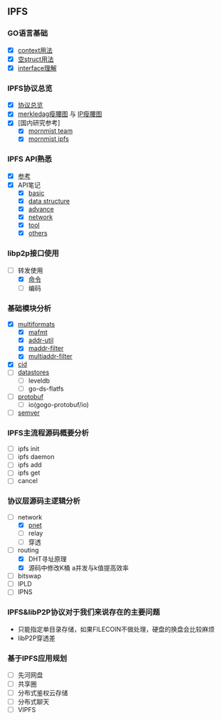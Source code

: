 ## IPFS

### GO语言基础
- [x] [context用法](https://gitlab.com/waynewyang/ipfs/tree/master/go-basic/context)
- [x] [空struct用法](https://gitlab.com/waynewyang/ipfs/tree/master/go-basic/nullstruct)
- [x] [interface理解](https://gitlab.com/waynewyang/ipfs/tree/master/go-basic/interface)

### IPFS协议总览
- [x] [协议总览](https://github.com/ipfs/specs/tree/master/architecture)
- [x] [merkledag瘦腰图](https://github.com/ipfs/specs/blob/master/merkledag/mdag.waist.png) 与 [IP瘦腰图](https://github.com/ipfs/specs/blob/master/merkledag/ip.waist.png)
- [x] [国内研究参考]
	- [x] [mornmist team](https://github.com/mornmist/Newcomer-Guide)
	- [x] [mornmist ipfs](https://github.com/mornmist/IPFS-For-Chinese)

### IPFS API熟悉
- [x] [参考](https://ipfs.docs.apiary.io)
- [x] API笔记
	- [x] [basic](https://gitlab.com/waynewyang/ipfs/blob/master/doc/api/basic.md)
	- [x] [data structure](https://gitlab.com/waynewyang/ipfs/blob/master/doc/api/datastructure.md)
	- [x] [advance](https://gitlab.com/waynewyang/ipfs/blob/master/doc/api/adv.md)
	- [x] [network](https://gitlab.com/waynewyang/ipfs/blob/master/doc/api/net.md)
	- [x] [tool](https://gitlab.com/waynewyang/ipfs/blob/master/doc/api/tool.md)
	- [x] [others](https://gitlab.com/waynewyang/ipfs/blob/master/doc/api/others.md) 

### libp2p接口使用
- [ ] 转发使用
	- [x] [命令](https://gitlab.com/waynewyang/ipfs/blob/master/doc/network.md)
	- [ ] 编码

### 基础模块分析
- [x] [multiformats](https://gitlab.com/waynewyang/ipfs/blob/master/doc/multiformat.md)
	- [x] [mafmt](https://gitlab.com/waynewyang/ipfs/blob/master/multiaddrs/mafmt)
	- [x] [addr-util](https://gitlab.com/waynewyang/ipfs/blob/master/multiaddrs/addr-util)
	- [x] [maddr-filter](https://gitlab.com/waynewyang/ipfs/blob/master/multiaddrs/maddr-filter)
	- [x] [multiaddr-filter](https://gitlab.com/waynewyang/ipfs/blob/master/multiaddrs/multiaddr-filter)
- [x] [cid](https://gitlab.com/waynewyang/ipfs/blob/master/doc/cid.md)
- [ ] [datastores](https://gitlab.com/waynewyang/ipfs/blob/master/doc/datastores.md)
	- [ ] leveldb
	- [ ] go-ds-flatfs
- [ ] [protobuf](https://gitlab.com/waynewyang/ipfs/blob/master/protobuf)
	- [ ] io(gogo-protobuf/io)
- [ ] [semver](https://gitlab.com/waynewyang/ipfs/blob/master/semver)

### IPFS主流程源码概要分析
- [ ] ipfs init
- [ ] ipfs daemon
- [ ] ipfs add
- [ ] ipfs get
- [ ] cancel

### 协议层源码主逻辑分析
- [ ] network
	- [x] [pnet](https://gitlab.com/waynewyang/ipfs/blob/master/go-libp2p-interface-pnet)
	- [ ] relay
	- [ ] 穿透
- [ ] routing
	- [x] DHT寻址原理
	- [x] 源码中修改K桶 a并发与k值提高效率
- [ ] bitswap
- [ ] IPLD
- [ ] IPNS

### IPFS&libP2P协议对于我们来说存在的主要问题
- 只能指定单目录存储，如果FILECOIN不做处理，硬盘的换盘会比较麻烦
- libP2P穿透差

### 基于IPFS应用规划
- [ ] 先河网盘
- [ ] 共享圈
- [ ] 分布式鉴权云存储
- [ ] 分布式聊天
- [ ] VIPFS
